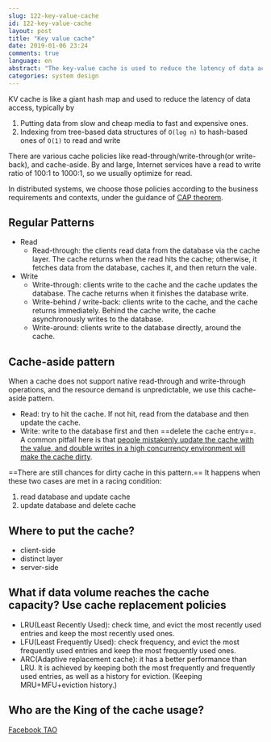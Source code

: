 ```yaml
---
slug: 122-key-value-cache
id: 122-key-value-cache
layout: post
title: "Key value cache"
date: 2019-01-06 23:24
comments: true
language: en
abstract: "The key-value cache is used to reduce the latency of data access. What are read-through, write-through, write-behind, write-back, write-behind, and cache-aside patterns?"
categories: system design
---
```


KV cache is like a giant hash map and used to reduce the latency of data access, typically by

1. Putting data from slow and cheap media to fast and expensive ones.
2. Indexing from tree-based data structures of `O(log n)` to hash-based ones of  `O(1)` to read and write


There are various cache policies like read-through/write-through(or write-back), and cache-aside. By and large, Internet services have a read to write ratio of 100:1 to 1000:1, so we usually optimize for read.

In distributed systems, we choose those policies according to the business requirements and contexts, under the guidance of [CAP theorem](https://puncsky.com/notes/2018-07-24-replica-and-consistency).



## Regular Patterns

* Read
    * Read-through: the clients read data from the database via the cache layer. The cache returns when the read hits the cache; otherwise, it fetches data from the database, caches it, and then return the vale.
* Write
    * Write-through: clients write to the cache and the cache updates the database. The cache returns when it finishes the database write.
    * Write-behind / write-back: clients write to the cache, and the cache returns immediately. Behind the cache write, the cache asynchronously writes to the database.
    * Write-around: clients write to the database directly, around the cache.



## Cache-aside pattern
When a cache does not support native read-through and write-through operations, and the resource demand is unpredictable, we use this cache-aside pattern.

* Read: try to hit the cache. If not hit, read from the database and then update the cache.
* Write: write to the database first and then ==delete the cache entry==. A common pitfall here is that [people mistakenly update the cache with the value, and double writes in a high concurrency environment will make the cache dirty](https://www.quora.com/Why-does-Facebook-use-delete-to-remove-the-key-value-pair-in-Memcached-instead-of-updating-the-Memcached-during-write-request-to-the-backend).


==There are still chances for dirty cache in this pattern.== It happens when these two cases are met in a racing condition:

1. read database and update cache
2. update database and delete cache



## Where to put the cache?

* client-side
* distinct layer
* server-side



## What if data volume reaches the cache capacity? Use cache replacement policies
* LRU(Least Recently Used): check time, and evict the most recently used entries and keep the most recently used ones.
* LFU(Least Frequently Used): check frequency, and evict the most frequently used entries and keep the most frequently used ones.
* ARC(Adaptive replacement cache): it has a better performance than LRU. It is achieved by keeping both the most frequently and frequently used entries, as well as a history for eviction. (Keeping MRU+MFU+eviction history.)



## Who are the King of the cache usage?
[Facebook TAO](https://puncsky.com/notes/49-facebook-tao)

